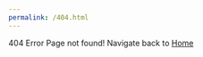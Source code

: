```yaml
---
permalink: /404.html
---
```


404 Error Page not found! Navigate back to [Home](https://acomplicatedtree.github.io)
